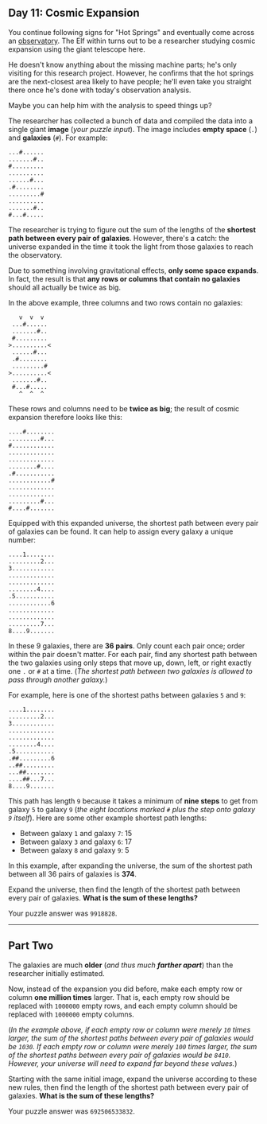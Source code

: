 ## Day 11: Cosmic Expansion

You continue following signs for "Hot Springs" and eventually come across an 
[observatory](https://en.wikipedia.org/wiki/Observatory). The Elf within turns out to be
a researcher studying cosmic expansion using the giant telescope here.

He doesn't know anything about the missing machine parts; he's only visiting for this
research project. However, he confirms that the hot springs are the next-closest area
likely to have people; he'll even take you straight there once he's done with today's
observation analysis.

Maybe you can help him with the analysis to speed things up?

The researcher has collected a bunch of data and compiled the data into a single giant 
**image** (_your puzzle input_). The image includes **empty space** (`.`) and **galaxies**
(`#`). For example:

```
...#......
.......#..
#.........
..........
......#...
.#........
.........#
..........
.......#..
#...#.....
```

The researcher is trying to figure out the sum of the lengths of the **shortest path 
between every pair of galaxies**. However, there's a catch: the universe expanded in the
time it took the light from those galaxies to reach the observatory.

Due to something involving gravitational effects, **only some space expands**. In fact, 
the result is that **any rows or columns that contain no galaxies** should all actually 
be twice as big.

In the above example, three columns and two rows contain no galaxies:

```
   v  v  v
 ...#......
 .......#..
 #.........
>..........<
 ......#...
 .#........
 .........#
>..........<
 .......#..
 #...#.....
   ^  ^  ^
```

These rows and columns need to be **twice as big**; the result of cosmic expansion 
therefore looks like this:

```
....#........
.........#...
#............
.............
.............
........#....
.#...........
............#
.............
.............
.........#...
#....#.......
```

Equipped with this expanded universe, the shortest path between every pair of galaxies
can be found. It can help to assign every galaxy a unique number:

```
....1........
.........2...
3............
.............
.............
........4....
.5...........
............6
.............
.............
.........7...
8....9.......
```

In these 9 galaxies, there are **36 pairs**. Only count each pair once; order within
the pair doesn't matter. For each pair, find any shortest path between the two galaxies
using only steps that move up, down, left, or right exactly one `.` or `#` at a time. 
(_The shortest path between two galaxies is allowed to pass through another galaxy._)

For example, here is one of the shortest paths between galaxies `5` and `9`:

```
....1........
.........2...
3............
.............
.............
........4....
.5...........
.##.........6
..##.........
...##........
....##...7...
8....9.......
```

This path has length `9` because it takes a minimum of **nine steps** to get from galaxy 
`5` to galaxy `9` (_the eight locations marked `#` plus the step onto galaxy `9` itself_). 
Here are some other example shortest path lengths:

* Between galaxy `1` and galaxy `7`: 15
* Between galaxy `3` and galaxy `6`: 17
* Between galaxy `8` and galaxy `9`: 5

In this example, after expanding the universe, the sum of the shortest path between all 
36 pairs of galaxies is **374**.

Expand the universe, then find the length of the shortest path between every pair of 
galaxies. **What is the sum of these lengths?**

Your puzzle answer was `9918828`.

---

## Part Two

The galaxies are much **older** (_and thus much **farther apart**_) than the researcher 
initially estimated.

Now, instead of the expansion you did before, make each empty row or column **one million 
times** larger. That is, each empty row should be replaced with `1000000` empty rows, 
and each empty column should be replaced with `1000000` empty columns.

(_In the example above, if each empty row or column were merely `10` times larger, the 
sum of the shortest paths between every pair of galaxies would be `1030`. If each empty 
row or column were merely `100` times larger, the sum of the shortest paths between every 
pair of galaxies would be `8410`. However, your universe will need to expand far beyond 
these values._)

Starting with the same initial image, expand the universe according to these new rules, 
then find the length of the shortest path between every pair of galaxies. 
**What is the sum of these lengths?**

Your puzzle answer was `692506533832`.
